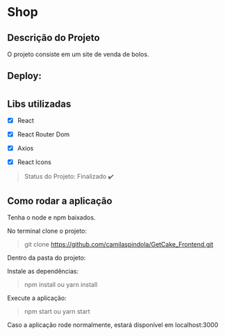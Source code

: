 # Shop

## Descrição do Projeto

<p align="justify">O projeto consiste em um site de venda de bolos. </p>

## Deploy: 
#

## Libs utilizadas 
- [X] React 
- [X] React Router Dom
- [X] Axios
- [X] React Icons


> Status do Projeto: Finalizado :heavy_check_mark:


## Como rodar a aplicação

Tenha o node e npm baixados.

No terminal clone o projeto:
> git clone https://github.com/camilaspindola/GetCake_Frontend.git

Dentro da pasta do projeto:

Instale as dependências:
> npm install ou yarn install

Execute a aplicação:
> npm start ou yarn start

Caso a aplicação rode normalmente, estará disponível em localhost:3000





